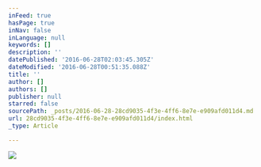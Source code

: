 ```yaml
---
inFeed: true
hasPage: true
inNav: false
inLanguage: null
keywords: []
description: ''
datePublished: '2016-06-28T02:03:45.305Z'
dateModified: '2016-06-28T00:51:35.088Z'
title: ''
author: []
authors: []
publisher: null
starred: false
sourcePath: _posts/2016-06-28-28cd9035-4f3e-4ff6-8e7e-e909afd011d4.md
url: 28cd9035-4f3e-4ff6-8e7e-e909afd011d4/index.html
_type: Article

---
```

![](https://the-grid-user-content.s3-us-west-2.amazonaws.com/c9d5ad89-e8e7-4b74-9c0e-02b347c2d943.jpg)
